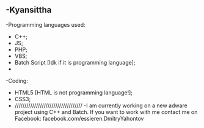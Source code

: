 -Kyansittha
-
-Programming languages used:
- C++;
- JS;
- PHP;
- VBS;
- Batch Script [Idk if it is programming language];
-
-Coding:
- HTML5 [HTML is not programming language!];
- CSS3;
- ///////////////////////////////////
-I am currently working on a new adware project using C++ and Batch. If you want to work with me contact me on Facebook: facebook.com/essieren.DmitryYahontov
